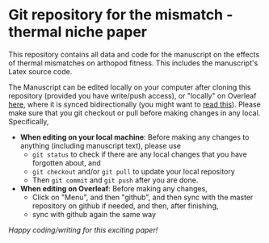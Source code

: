 # Git repository for the mismatch - thermal niche paper

This repository contains all data and code for the manuscript on the effects of thermal mismatches on arthopod fitness. This includes the manuscript's Latex source code. 

The Manuscript can be edited locally on your computer after cloning this repository (provided you have write/push access), or "locally" on Overleaf [here](https://www.overleaf.com/project/5cd07a4680045054bb2c9b90), where it is synced bidirectionally (you might want to [read this](https://www.overleaf.com/learn/how-to/Using_Git_and_GitHub#Synchronizing_with_GitHub)). Please make sure that you git checkout or pull before making changes in any local. Specifically, 

* **When editing on your local machine**: Before making any changes to anything (including manuscript text), please use 
   * `git status` to check if there are any local changes that you have forgotten about, and  
   * `git checkout`  and/or `git pull` to update your local repository
   * Then `git commit` and `git push` after you are done. 
* **When editing on Overleaf**: Before making any changes,
  * Click on "Menu", and then "github", and then sync with the master repository on github if needed, and then, after finishing,
  * sync with github again the same way 

*Happy coding/writing for this exciting paper!*

